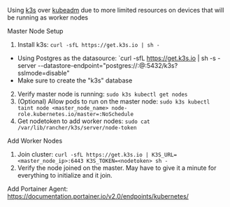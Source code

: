 Using [k3s](https://rancher.com/docs/k3s/latest/en/quick-start/#install-script) over [kubeadm](https://kubernetes.io/docs/setup/production-environment/tools/kubeadm/install-kubeadm/) due to more limited resources on devices that will be running as worker nodes

Master Node Setup

1. Install k3s: `curl -sfL https://get.k3s.io | sh -`
  * Using Postgres as the datasource: `curl -sfL https://get.k3s.io | sh -s - server   --datastore-endpoint="postgres://<user>:<pass>@<ip>:5432/k3s?sslmode=disable"
  * Make sure to create the "k3s" database
2. Verify master node is running: `sudo k3s kubectl get nodes`
3. (Optional) Allow pods to run on the master node: `sudo k3s kubectl taint node <master_node_name> node-role.kubernetes.io/master=:NoSchedule`
4. Get nodetoken to add worker nodes: `sudo cat /var/lib/rancher/k3s/server/node-token`

Add Worker Nodes

1. Join cluster: `curl -sfL https://get.k3s.io | K3S_URL=<master_node_ip>:6443 K3S_TOKEN=<nodetoken> sh -`
2. Verify the node joined on the master. May have to give it a minute for everything to initialize and it join.

Add Portainer Agent: https://documentation.portainer.io/v2.0/endpoints/kubernetes/